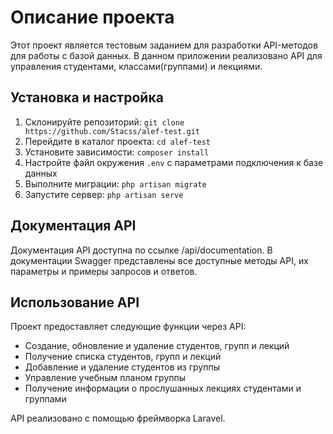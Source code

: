 # Описание проекта

Этот проект является тестовым заданием для разработки API-методов для работы с базой данных. В данном приложении реализовано API для управления студентами, классами(группами) и лекциями.

## Установка и настройка

1. Склонируйте репозиторий: `git clone https://github.com/Stacss/alef-test.git`
2. Перейдите в каталог проекта: `cd alef-test`
3. Установите зависимости: `composer install`
4. Настройте файл окружения `.env` с параметрами подключения к базе данных
5. Выполните миграции: `php artisan migrate`
6. Запустите сервер: `php artisan serve`

## Документация API

Документация API доступна по ссылке /api/documentation. В документации Swagger представлены все доступные методы API, их параметры и примеры запросов и ответов.

## Использование API

Проект предоставляет следующие функции через API:

- Создание, обновление и удаление студентов, групп и лекций
- Получение списка студентов, групп и лекций
- Добавление и удаление студентов из группы
- Управление учебным планом группы
- Получение информации о прослушанных лекциях студентами и группами

API реализовано с помощью фреймворка Laravel.
